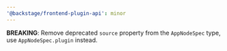 ```yaml
---
'@backstage/frontend-plugin-api': minor
---
```


**BREAKING**: Remove deprecated `source` property from the `AppNodeSpec` type, use `AppNodeSpec.plugin` instead.
